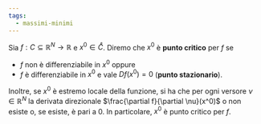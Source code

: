 ```yaml
---
tags:
  - massimi-minimi
---
```

Sia $f : C ⊆ \mathbb{R}^{N} → \mathbb{R}$ e $x^0 ∈ \mathring{C}$. Diremo che $x^0$ è **punto critico** per $f$ se
- $f$ non è differenziabile in $x^0$
oppure
- $f$ è differenziabile in $x^0$ e vale $Df(x^0) = 0$ (**punto stazionario**).

Inoltre, se $x^0$ è estremo locale della funzione, si ha che per ogni versore $\nu\in \mathbb{R}^{N}$ la derivata direzionale $\frac{\partial f}{\partial \nu}(x^0)$ o non esiste o, se esiste, è pari a 0. In particolare, $x^0$ è punto critico per $f$.